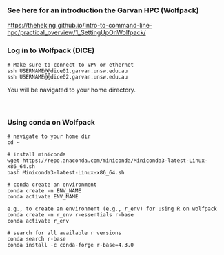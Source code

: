 ### See here for an introduction the Garvan HPC (Wolfpack)
https://theheking.github.io/intro-to-command-line-hpc/practical_overview/1_SettingUpOnWolfpack/

### Log in to Wolfpack (DICE)

```
# Make sure to connect to VPN or ethernet
ssh USERNAME@@dice01.garvan.unsw.edu.au
ssh USERNAME@@dice02.garvan.unsw.edu.au
```
You will be navigated to your home directory. <br><br><br>



### Using conda on Wolfpack


```
# navigate to your home dir
cd ~

# install miniconda
wget https://repo.anaconda.com/miniconda/Miniconda3-latest-Linux-x86_64.sh
bash Miniconda3-latest-Linux-x86_64.sh

# conda create an environment
conda create -n ENV_NAME
conda activate ENV_NAME

e.g., to create an environment (e.g., r_env) for using R on wolfpack
conda create -n r_env r-essentials r-base
conda activate r_env

# search for all available r versions
conda search r-base
conda install -c conda-forge r-base=4.3.0

```
